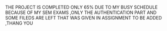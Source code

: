 THE PROJECT IS COMPLETED ONLY 65% DUE TO MY BUSY SCHEDULE BECAUSE OF MY SEM EXAMS ,ONLY THE AUTHENTICATION PART AND SOME FILEDS ARE LEFT THAT WAS GIVEN IN ASSIGNMENT TO BE ADDED ,THANG YOU
